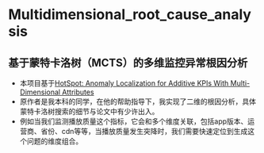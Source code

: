 # Multidimensional_root_cause_analysis
## 基于蒙特卡洛树（MCTS）的多维监控异常根因分析
- 本项目基于[HotSpot: Anomaly Localization for Additive KPIs With Multi-Dimensional Attributes](https://www.researchgate.net/publication/323087892_HotSpot_Anomaly_Localization_for_Additive_KPIs_with_Multi-Dimensional_Attributes)
- 原作者是我本科的同学，在他的帮助指导下，我实现了二维的根因分析，具体蒙特卡洛树搜索的细节与论文中有少许出入。
- 例如当我们监测播放质量这个指标，它会和多个维度关联，包括app版本、运营商、省份、cdn等等，当播放质量发生突降时，我们需要快速定位到生成这个问题的维度组合。
